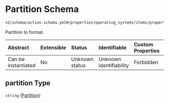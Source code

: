 # Partition Schema

```txt
v2/schema/action.schema.yml#/properties/operating_systems/items/properties/steps/items/properties/actions/items/oneOf/16/properties/fastboot:format/properties/partition
```

Partition to format.

| Abstract            | Extensible | Status         | Identifiable            | Custom Properties | Additional Properties | Access Restrictions | Defined In                                                          |
| :------------------ | :--------- | :------------- | :---------------------- | :---------------- | :-------------------- | :------------------ | :------------------------------------------------------------------ |
| Can be instantiated | No         | Unknown status | Unknown identifiability | Forbidden         | Allowed               | none                | [device.schema.json*](../device.schema.json "open original schema") |

## partition Type

`string` ([Partition](device-properties-operating-systems-operating-system-properties-steps-step-properties-group-step-action-oneof-fastbootformat-action-properties-fastbootformat-action-properties-partition.md))
